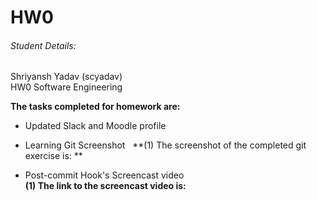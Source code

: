 # HW0

###### Student Details:

Shriyansh Yadav
(scyadav)  
HW0 Software Engineering

**The tasks completed for homework are:** 
* Updated Slack and Moodle profile  

* Learning Git Screenshot  
**(1) The screenshot of the completed git exercise is: **   

* Post-commit Hook's Screencast video  
**(1) The link to the screencast video is:**  

